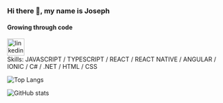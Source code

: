 ### Hi there 👋, my name is Joseph
#### Growing through code

[<img src='https://cdn.jsdelivr.net/npm/simple-icons@3.0.1/icons/linkedin.svg' alt='linkedin' height='40'>](https://www.linkedin.com/in/joseph-potechin-6a9986185/)  
Skills: JAVASCRIPT / TYPESCRIPT / REACT / REACT NATIVE / ANGULAR / IONIC / C# / .NET / HTML / CSS


![Top Langs](https://github-readme-stats.vercel.app/api/top-langs/?username=jpotechin&theme=prussian)

![GitHub stats](https://github-readme-stats.vercel.app/api?username=jpotechin&show_icons=true&include_all_commits=true)  
